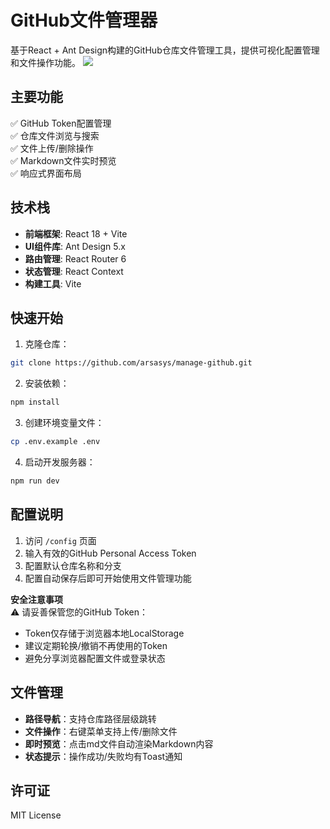 # GitHub文件管理器

基于React + Ant Design构建的GitHub仓库文件管理工具，提供可视化配置管理和文件操作功能。
![](https://jsd.cdn.zzko.cn/gh/arsasys/img/blog/20250320203904233.png)

## 主要功能

✅ GitHub Token配置管理  
✅ 仓库文件浏览与搜索  
✅ 文件上传/删除操作  
✅ Markdown文件实时预览  
✅ 响应式界面布局

## 技术栈

- **前端框架**: React 18 + Vite  
- **UI组件库**: Ant Design 5.x  
- **路由管理**: React Router 6  
- **状态管理**: React Context  
- **构建工具**: Vite

## 快速开始

1. 克隆仓库：
```bash
git clone https://github.com/arsasys/manage-github.git
```
2. 安装依赖：
```bash
npm install
```
3. 创建环境变量文件：
```bash
cp .env.example .env
```
4. 启动开发服务器：
```bash
npm run dev
```

## 配置说明

1. 访问 `/config` 页面  
2. 输入有效的GitHub Personal Access Token  
3. 配置默认仓库名称和分支  
4. 配置自动保存后即可开始使用文件管理功能

**安全注意事项**  
⚠️ 请妥善保管您的GitHub Token：  
- Token仅存储于浏览器本地LocalStorage  
- 建议定期轮换/撤销不再使用的Token  
- 避免分享浏览器配置文件或登录状态

## 文件管理

- **路径导航**：支持仓库路径层级跳转  
- **文件操作**：右键菜单支持上传/删除文件  
- **即时预览**：点击md文件自动渲染Markdown内容  
- **状态提示**：操作成功/失败均有Toast通知

## 许可证

MIT License
